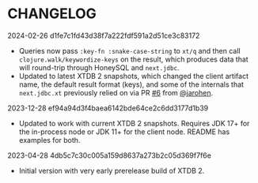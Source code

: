 # CHANGELOG

2024-02-26 d1fe7c1fd43d38f7a222fdf591a2d51ce3c83172
* Queries now pass `:key-fn :snake-case-string` to `xt/q` and then call `clojure.walk/keywordize-keys` on the result, which produces data that will round-trip through HoneySQL and `next.jdbc`.
* Updated to latest XTDB 2 snapshots, which changed the client artifact name, the default result format (keys), and some of the internals that `next.jdbc.xt` previously relied on via PR [#6](https://github.com/seancorfield/next.jdbc.xt/pull/6) from [@jarohen](https://github.com/jarohen).

2023-12-28 ef94a94d3f4baea6142bde64ce2c6dd3177d1b39
* Updated to work with current XTDB 2 snapshots. Requires JDK 17+ for the in-process node or JDK 11+ for the client node. README has examples for both.

2023-04-28 4db5c7c30c005a159d8637a273b2c05d369f7f6e
* Initial version with very early prerelease build of XTDB 2.
